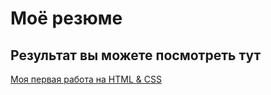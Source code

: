 # Моё резюме

## Результат вы можете посмотреть тут

[Моя первая работа на HTML & CSS](https://dronov05.github.io/resume/)
